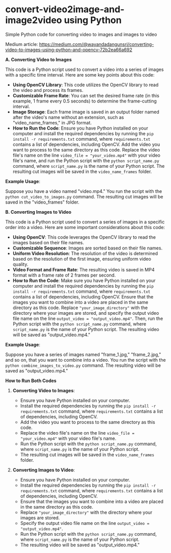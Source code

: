 # convert-video2image-and-image2video using Python
Simple Python code for converting video to images and images to video

Medium article: https://medium.com/@wayandadangunsri/converting-video-to-images-using-python-and-opencv-72b2ea66a692

**A. Converting Video to Images**

This code is a Python script used to convert a video into a series of images with a specific time interval. Here are some key points about this code:

- **Using OpenCV Library**: This code utilizes the OpenCV library to read the video and process its frames.
- **Customizable Frame Rate**: You can set the desired frame rate (in this example, 1 frame every 0.5 seconds) to determine the frame-cutting interval.
- **Image Storage**: Each frame image is saved in an output folder named after the video's name without an extension, such as "video_name_frames," in JPG format.
- **How to Run the Code**: Ensure you have Python installed on your computer and install the required dependencies by running the `pip install -r requirements.txt` command, where `requirements.txt` contains a list of dependencies, including OpenCV. Add the video you want to process to the same directory as this code. Replace the video file's name on the line `video_file = "your_video.mp4"` with your video file's name, and run the Python script with the `python script_name.py` command, where `script_name.py` is the name of your Python script. The resulting cut images will be saved in the `video_name_frames` folder.

**Example Usage**:

Suppose you have a video named "video.mp4." You run the script with the `python cut_video_to_images.py` command. The resulting cut images will be saved in the "video_frames" folder.

**B. Converting Images to Video**

This code is a Python script used to convert a series of images in a specific order into a video. Here are some important considerations about this code:

- **Using OpenCV**: This code leverages the OpenCV library to read the images based on their file names.
- **Customizable Sequence**: Images are sorted based on their file names.
- **Uniform Video Resolution**: The resolution of the video is determined based on the resolution of the first image, ensuring uniform video quality.
- **Video Format and Frame Rate**: The resulting video is saved in MP4 format with a frame rate of 2 frames per second.
- **How to Run the Code**: Make sure you have Python installed on your computer and install the required dependencies by running the `pip install -r requirements.txt` command, where `requirements.txt` contains a list of dependencies, including OpenCV. Ensure that the images you want to combine into a video are placed in the same directory as this code. Replace `"your_image_directory"` with the directory where your images are stored, and specify the output video file name on the line `output_video = "output_video.mp4"`. Then, run the Python script with the `python script_name.py` command, where `script_name.py` is the name of your Python script. The resulting video will be saved as "output_video.mp4."

**Example Usage**:

Suppose you have a series of images named "frame_1.jpg," "frame_2.jpg," and so on, that you want to combine into a video. You run the script with the `python combine_images_to_video.py` command. The resulting video will be saved as "output_video.mp4."

**How to Run Both Codes**

1. **Converting Video to Images**:

   - Ensure you have Python installed on your computer.
   - Install the required dependencies by running the `pip install -r requirements.txt` command, where `requirements.txt` contains a list of dependencies, including OpenCV.
   - Add the video you want to process to the same directory as this code.
   - Replace the video file's name on the line `video_file = "your_video.mp4"` with your video file's name.
   - Run the Python script with the `python script_name.py` command, where `script_name.py` is the name of your Python script.
   - The resulting cut images will be saved in the `video_name_frames` folder.

2. **Converting Images to Video**:

   - Ensure you have Python installed on your computer.
   - Install the required dependencies by running the `pip install -r requirements.txt` command, where `requirements.txt` contains a list of dependencies, including OpenCV.
   - Ensure that the images you want to combine into a video are placed in the same directory as this code.
   - Replace `"your_image_directory"` with the directory where your images are stored.
   - Specify the output video file name on the line `output_video = "output_video.mp4"`.
   - Run the Python script with the `python script_name.py` command, where `script_name.py` is the name of your Python script.
   - The resulting video will be saved as "output_video.mp4."
